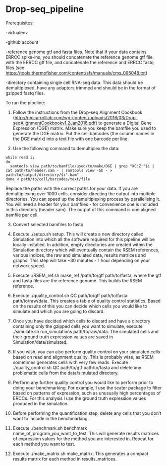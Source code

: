 # Drop-seq_pipeline

Prerequisites:

-virtualenv

-github account

-reference genome gtf and fasta files. Note that if your data contains ERRCC spike-ins, you should concatenate the reference genome gtf file with the ERRCC gtf file, and concatenate the reference and ERRCC fastq files (see https://tools.thermofisher.com/content/sfs/manuals/cms_095048.txt)

-directory containing single cell RNA-seq data. This data should be demultiplexed, have any adaptors trimmed and should be in the format of gzipped fastq files.

To run the pipeline:

1. Follow the instructions from the Drop-seq Alignment Cookbook (http://mccarrolllab.com/wp-content/uploads/2016/03/Drop-seqAlignmentCookbookv1.2Jan2016.pdf) to generate a Digital Gene Expression (DGE) matrix. Make sure you keep the bamfile you used to generate the DGE matrix. Put the cell barcodes (the column names in the DGE matrix) into a text file with one barcode per line.

2. Use the following command to demultiplex the data:
```
while read i;
do
  samtools view path/to/bamfile/used/to/make/DGE | grep "XC:Z:"$i | cat path/to/header.sam - | samtools view -Sb - > path/to/output/directory/$i".bam"
done < path/to/cell/barcodes/text/file
```
Replace the paths with the correct paths for your data. If you are demultiplexing over 1000 cells, consider directing the output into multiple directories. You can speed up the demultiplexing process by parallelising it. You will need a header for your bamfiles - for convenience one is included in this directory (header.sam). The output of this command is one aligned bamfile per cell.

3. Convert selected bamfiles to fastq

4. Execute ./setup.sh setup. This will create a new directory called Simulation into which all the software required for this pipeline will be locally installed. In addition, empty directories are created within the Simulation directory which will eventually contain the RSEM references, various indices, the raw and simulated data, results matrices and graphs. This step will take ~30 minutes - 1 hour depending on your network speed.

5. Execute ./RSEM_ref.sh make_ref /path/to/gtf path/to/fasta, where the gtf and fasta files are the reference genome. This builds the RSEM reference.

6. Execute ./quality_control.sh QC path/to/gtf path/to/fasta path/to/raw/data. This creates a table of quality control statistics. Based on the results of this you can decide which cells you would like to simulate and which you are going to discard.

7. Once you have decided which cells to discard and have a directory containing only the gzipped cells you want to simulate, execute ./simulate.sh run_simulations path/to/raw/data. The simulated cells and their ground truth expression values are saved in Simulation/data/simulated.

8. If you wish, you can also perform quality control on your simulated cells based on read and alignment quality. This is probably wise, as RSEM sometimes generates cells with very few reads. Execute ./quality_control.sh QC path/to/gtf path/to/fasta and delete any problematic cells from the data/simulated directory.

9. Perform any further quality control you would like to perform prior to doing your benchmarking. For example, I use the scater package to filter based on patterns of expression, such as unusually high percentages of ERCCs. For this analysis I use the ground truth expression values produced in the simulation.

10. Before performing the quantification step, delete any cells that you don’t want to include in the benchmarking.

11. Execute ./benchmark.sh benchmark name_of_program_you_want_to_test. This will generate results matrices of expression values for the method you are interested in. Repeat for each method you want to test.

12. Execute ./make_matrix.sh make_matrix. This generates a compact results matrix for each method in results_matrices.
